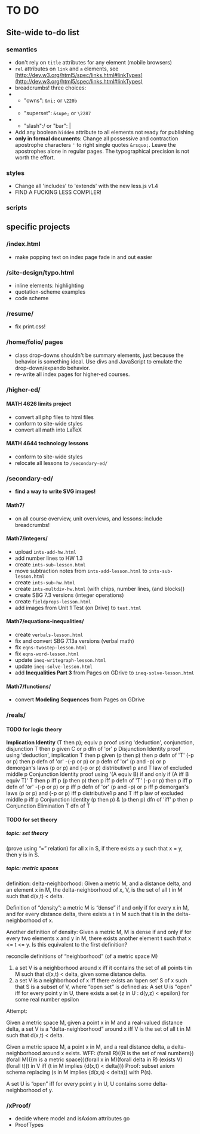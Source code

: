 TO DO
========

## Site-wide to-do list ##
### semantics ###
- don't rely on `title` attributes for any element (mobile browsers)
- `rel` attributes on `link` and `a` elements, see [http://dev.w3.org/html5/spec/links.html#linkTypes](http://dev.w3.org/html5/spec/links.html#linkTypes)
- breadcrumbs! three choices:
- - "owns": `&ni;` or `\220b`
- - "superset": `&supe;` or `\2287`
- - "slash":/ or "bar": |
- Add any boolean `hidden` attribute to all elements not ready for publishing
- **only in formal documents**: Change all possessive and contraction apostrophe characters `'` to right single quotes `&rsquo;`. Leave the apostrophes alone in regular pages. The typographical precision is not worth the effort.

### styles ###
- Change all 'includes' to 'extends' with the new less.js v1.4
- FIND A FUCKING LESS COMPILER!

### scripts ###



## specific projects ##
### /index.html ###
- make popping text on index page fade in and out easier

### /site-design/typo.html ###
- inline elements: highlighting
- quotation-scheme examples
- code scheme

### /resume/ ###
- fix print.css!

### /home/folio/ pages ###
- class drop-downs shouldn't be summary elements, just because the behavior is something ideal. Use divs and JavaScript to emulate the drop-down/expando behavior.
- re-write all index pages for higher-ed courses.

### /higher-ed/ ###
#### MATH 4626 limits project ####
- convert all php files to html files
- conform to site-wide styles
- convert all math into LaTeX

#### MATH 4644 technology lessons ####
- conform to site-wide styles
- relocate all lessons to `/secondary-ed/`

### /secondary-ed/ ###
- **find a way to write SVG images!**

#### Math7/ ####
- on all course overview, unit overviews, and lessons: include breadcrumbs!

#### Math7/integers/ ####
- upload `ints-add-hw.html`
- add number lines to HW 1.3
- create `ints-sub-lesson.html`
- move subtraction notes from `ints-add-lesson.html` to `ints-sub-lesson.html`
- create `ints-sub-hw.html`
- create `ints-multdiv-hw.html` (with chips, number lines, (and blocks))
- create SBG 7.3 versions (integer operations)
- create `fieldprops-lesson.html`
- add images from Unit 1 Test (on Drive) to `test.html`

#### Math7/equations-inequalities/ ####
- create `verbals-lesson.html`
- fix and convert SBG 7.13a versions (verbal math)
- fix `eqns-twostep-lesson.html`
- fix `eqns-word-lesson.html`
- update `ineq-writegraph-lesson.html`
- update `ineq-solve-lesson.html`
- add **Inequalities Part 3** from Pages on GDrive to `ineq-solve-lesson.html`

#### Math7/functions/ ####
- convert **Modeling Sequences** from Pages on GDrive


### /reals/ ###
#### TODO for logic theory ####
**Implication Identity**
(T then p); equiv p
proof using 'deduction', conjunction, disjunction
	T then p				given
	C or p					dfn of 'or'
	p						Disjunction Identity
proof using 'deduction', implication
	T then p				given
	(p then p) then p		defn of 'T'
	(-p or p) then p		defn of 'or'
	-(-p or p) or p			defn of 'or'
	(p and -p) or p 		demorgan's laws
	(p or p) and (-p or p)	distributive1
	p and T					law of excluded middle
	p						Conjunction Identity
proof using '(A equiv B) if and only if (A iff B equiv T)'
	T then p iff p
	(p then p) then p iff p			defn of 'T'
	(-p or p) then p iff p			defn of 'or'
	-(-p or p) or p iff p			defn of 'or'
	(p and -p) or p iff p 			demorgan's laws
	(p or p) and (-p or p) iff p	distributive1
	p and T iff p					law of excluded middle
	p iff p							Conjunction Identity
	(p then p) & (p then p)			dfn of 'iff'
	p then p						Conjunction Elimination
	T								dfn of T

#### TODO for set theory ####

##### topic: set theory #####
(prove using “=” relation) for all x in S, if there exists a y such that x = y, then y is in S.

##### topic: metric spaces #####
definition: delta-neighborhood: Given a metric M, and a distance delta, and an element x in M, the delta-neighborhood of x, V, is the set of all t in M such that d(x,t) < delta.

Definition of “density”: a metric M is “dense” if and only if for every x in M, and for every distance delta, there exists a t in M such that t is in the delta-neighborhood of x.

Another definition of density: Given a metric M, M is dense if and only if for every two elements x and y in M, there exists another element t such that x <= t <= y. Is this equivalent to the first definition?

reconcile definitions of “neighborhood” (of a metric space M)
1. a set V is a neighborhood around x iff it contains the set of all points t in M such that d(x,t) < delta, given some distance delta.
2. a set V is a neighborhood of x iff there exists an ‘open set’ S of x such that S is a subset of V, where “open set” is defined as:
	A set U is "open" iff for every point y in U, there exists a set {z in U : d(y,z) < epsilon} for some real number epsilon

Attempt:

Given a metric space M, given a point x in M and a real-valued distance delta, a set V is a “delta-neighborhood” around x iff V is the set of all t in M such that d(x,t) < delta.

Given a metric space M, a point x in M, and a real distance delta, a delta-neighborhood around x exists. WFF: (forall R)({R is the set of real numbers})(forall M)({m is a metric space})(forall x in M)(forall delta in R) (exists V)(forall t)(t in V iff (t in M implies {d(x,t) < delta})) Proof: subset axiom schema replacing (s in M implies {d(x,s) < delta}) with P(s).

A set U is “open” iff for every point y in U, U contains some delta-neighborhood of y.


### /xProof/ ###
- decide where  model and isAxiom attributes go
- ProofTypes

